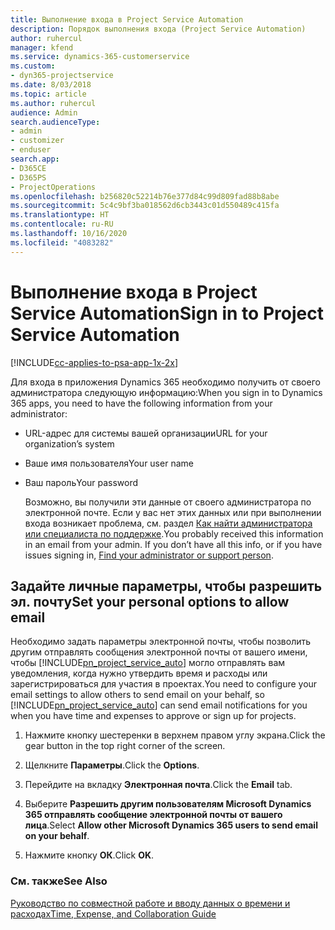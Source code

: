 ```yaml
---
title: Выполнение входа в Project Service Automation
description: Порядок выполнения входа (Project Service Automation)
author: ruhercul
manager: kfend
ms.service: dynamics-365-customerservice
ms.custom:
- dyn365-projectservice
ms.date: 8/03/2018
ms.topic: article
ms.author: ruhercul
audience: Admin
search.audienceType:
- admin
- customizer
- enduser
search.app:
- D365CE
- D365PS
- ProjectOperations
ms.openlocfilehash: b256820c52214b76e377d84c99d809fad88b8abe
ms.sourcegitcommit: 5c4c9bf3ba018562d6cb3443c01d550489c415fa
ms.translationtype: HT
ms.contentlocale: ru-RU
ms.lasthandoff: 10/16/2020
ms.locfileid: "4083282"
---
```

# <a name="sign-in-to-project-service-automation"></a><span data-ttu-id="6b1da-103">Выполнение входа в Project Service Automation</span><span class="sxs-lookup"><span data-stu-id="6b1da-103">Sign in to Project Service Automation</span></span>

[!INCLUDE[cc-applies-to-psa-app-1x-2x](../includes/cc-applies-to-psa-app-1x-2x.md)]

<span data-ttu-id="6b1da-104">Для входа в приложения Dynamics 365 необходимо получить от своего администратора следующую информацию:</span><span class="sxs-lookup"><span data-stu-id="6b1da-104">When you sign in to Dynamics 365 apps, you need to have the following information from your administrator:</span></span>  
  
- <span data-ttu-id="6b1da-105">URL-адрес для системы вашей организации</span><span class="sxs-lookup"><span data-stu-id="6b1da-105">URL for your organization’s system</span></span>  
  
- <span data-ttu-id="6b1da-106">Ваше имя пользователя</span><span class="sxs-lookup"><span data-stu-id="6b1da-106">Your user name</span></span>  
  
- <span data-ttu-id="6b1da-107">Ваш пароль</span><span class="sxs-lookup"><span data-stu-id="6b1da-107">Your password</span></span>  
  
  <span data-ttu-id="6b1da-108">Возможно, вы получили эти данные от своего администратора по электронной почте. Если у вас нет этих данных или при выполнении входа возникает проблема, см. раздел [Как найти администратора или специалиста по поддержке](https://docs.microsoft.com/dynamics365/customerengagement/on-premises/basics/find-administrator-support).</span><span class="sxs-lookup"><span data-stu-id="6b1da-108">You probably received this information in an email from your admin. If you don’t have all this info, or if you have issues signing in, [Find your administrator or support person](https://docs.microsoft.com/dynamics365/customerengagement/on-premises/basics/find-administrator-support).</span></span>  
  
## <a name="set-your-personal-options-to-allow-email"></a><span data-ttu-id="6b1da-109">Задайте личные параметры, чтобы разрешить эл. почту</span><span class="sxs-lookup"><span data-stu-id="6b1da-109">Set your personal options to allow email</span></span>  
 <span data-ttu-id="6b1da-110">Необходимо задать параметры электронной почты, чтобы позволить другим отправлять сообщения электронной почты от вашего имени, чтобы [!INCLUDE[pn_project_service_auto](../includes/pn-project-service-auto.md)] могло отправлять вам уведомления, когда нужно утвердить время и расходы или зарегистрироваться для участия в проектах.</span><span class="sxs-lookup"><span data-stu-id="6b1da-110">You need to configure your email settings to allow others to send email on your behalf, so [!INCLUDE[pn_project_service_auto](../includes/pn-project-service-auto.md)] can send email notifications for you when you have time and expenses to approve or sign up for projects.</span></span>  
  
1.  <span data-ttu-id="6b1da-111">Нажмите кнопку шестеренки в верхнем правом углу экрана.</span><span class="sxs-lookup"><span data-stu-id="6b1da-111">Click the gear button in the top right corner of the screen.</span></span>  
  
2.  <span data-ttu-id="6b1da-112">Щелкните **Параметры**.</span><span class="sxs-lookup"><span data-stu-id="6b1da-112">Click the **Options**.</span></span>  
  
3.  <span data-ttu-id="6b1da-113">Перейдите на вкладку **Электронная почта**.</span><span class="sxs-lookup"><span data-stu-id="6b1da-113">Click the **Email** tab.</span></span>  
  
4.  <span data-ttu-id="6b1da-114">Выберите **Разрешить другим пользователям Microsoft Dynamics 365 отправлять сообщение электронной почты от вашего лица**.</span><span class="sxs-lookup"><span data-stu-id="6b1da-114">Select **Allow other Microsoft Dynamics 365 users to send email on your behalf**.</span></span>  
  
5.  <span data-ttu-id="6b1da-115">Нажмите кнопку **ОК**.</span><span class="sxs-lookup"><span data-stu-id="6b1da-115">Click **OK**.</span></span>  
  
### <a name="see-also"></a><span data-ttu-id="6b1da-116">См. также</span><span class="sxs-lookup"><span data-stu-id="6b1da-116">See Also</span></span>  
 [<span data-ttu-id="6b1da-117">Руководство по совместной работе и вводу данных о времени и расходах</span><span class="sxs-lookup"><span data-stu-id="6b1da-117">Time, Expense, and Collaboration Guide</span></span>](../psa/time-expense-collaboration-guide.md)

